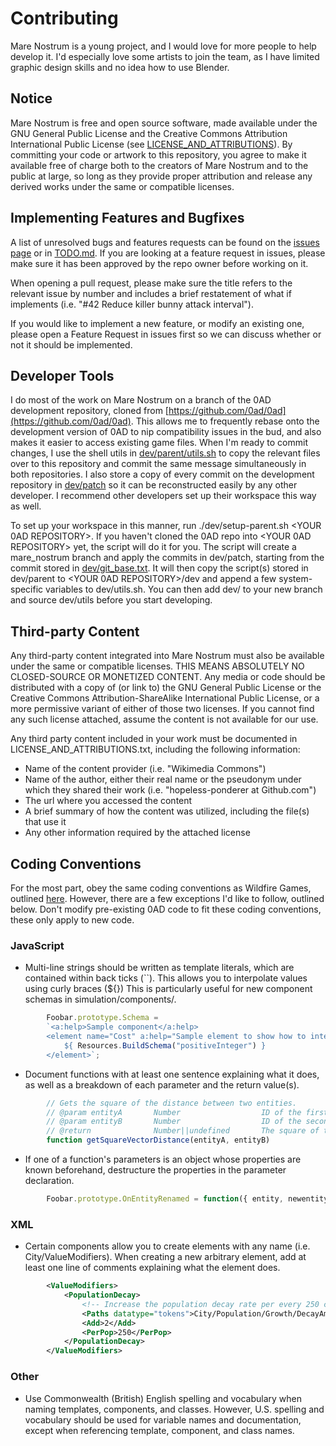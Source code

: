 # Contributing
Mare Nostrum is a young project, and I would love for more people to help develop it. I'd especially love some artists to join the team, as I have limited graphic design skills and no idea how to use Blender.

## Notice
Mare Nostrum is free and open source software, made available under the GNU General Public License and the Creative Commons Attribution International Public License (see [LICENSE\_AND\_ATTRIBUTIONS](./LICENSE_AND_ATTRIBUTIONS.txt)).
By committing your code or artwork to this repository, you agree to make it available free of charge both to the creators of Mare Nostrum and to the public at large, so long as they provide proper attribution and release any derived works under the same or compatible licenses.

## Implementing Features and Bugfixes
A list of unresolved bugs and features requests can be found on the [issues page](../../issues) or in [TODO.md](./TODO.md). If you are looking at a feature request in issues, please make sure it has been approved by the repo owner before working on it.

When opening a pull request, please make sure the title refers to the relevant issue by number and includes a brief restatement of what if implements (i.e. "#42 Reduce killer bunny attack interval").

If you would like to implement a new feature, or modify an existing one, please open a Feature Request in issues first so we can discuss whether or not it should be implemented.

## Developer Tools
I do most of the work on Mare Nostrum on a branch of the 0AD development repository, cloned from [https://github.com/0ad/0ad](https://github.com/0ad/0ad). This allows me to frequently rebase onto the development version of 0AD to nip compatibility issues in the bud, and also makes it easier to access existing game files. When I'm ready to commit changes, I use the shell utils in [dev/parent/utils.sh](./dev/parent/utils.sh) to copy the relevant files over to this repository and commit the same message simultaneously in both repositories. I also store a copy of every commit on the development repository in [dev/patch](./dev/patch) so it can be reconstructed easily by any other developer. I recommend other developers set up their workspace this way as well.

To set up your workspace in this manner, run ./dev/setup-parent.sh \<YOUR 0AD REPOSITORY\>. If you haven't cloned the 0AD repo into \<YOUR 0AD REPOSITORY\> yet, the script will do it for you. The script will create a mare\_nostrum branch and apply the commits in dev/patch, starting from the commit stored in [dev/git\_base.txt](./dev/git_base.txt). It will then copy the script(s) stored in dev/parent to \<YOUR 0AD REPOSITORY\>/dev and append a few system-specific variables to dev/utils.sh. You can then add dev/ to your new branch and source dev/utils before you start developing.

## Third-party Content
Any third-party content integrated into Mare Nostrum must also be available under the same or compatible licenses. THIS MEANS ABSOLUTELY NO CLOSED-SOURCE OR MONETIZED CONTENT.
Any media or code should be distributed with a copy of (or link to) the GNU General Public License or the Creative Commons Attribution-ShareAlike International Public License, or a more permissive variant of either of those two licenses. If you cannot find any such license attached, assume the content is not available for our use.

Any third party content included in your work must be documented in LICENSE\_AND\_ATTRIBUTIONS.txt, including the following information:

- Name of the content provider (i.e. "Wikimedia Commons")
- Name of the author, either their real name or the pseudonym under which they shared their work (i.e. "hopeless-ponderer at Github.com")
- The url where you accessed the content
- A brief summary of how the content was utilized, including the file(s) that use it
- Any other information required by the attached license

## Coding Conventions
For the most part, obey the same coding conventions as Wildfire Games, outlined [here](https://trac.wildfiregames.com/wiki/Coding_Conventions). However, there are a few exceptions I'd like to follow, outlined below. Don't modify pre-existing 0AD code to fit these coding conventions, these only apply to new code.

### JavaScript
- Multi-line strings should be written as template literals, which are contained within back ticks (``). This allows you to interpolate values using curly braces (${}) This is particularly useful for new component schemas in simulation/components/.
```javascript
		Foobar.prototype.Schema = 
		`<a:help>Sample component</a:help>
		<element name="Cost" a:help="Sample element to show how to interpolate resources into a multi-line string">
			${ Resources.BuildSchema("positiveInteger") }
		</element>`;
```
- Document functions with at least one sentence explaining what it does, as well as a breakdown of each parameter and the return value(s).
```javascript
		// Gets the square of the distance between two entities.
		// @param entityA		Number					ID of the first entity
		// @param entityB		Number					ID of the second entity
		// @return				Number||undefined		The square of the distance between the two entities, or undefined if the position of one or both entities cannot be determined.
		function getSquareVectorDistance(entityA, entityB)
```
- If one of a function's parameters is an object whose properties are known beforehand, destructure the properties in the parameter declaration.
```javascript
		Foobar.prototype.OnEntityRenamed = function({ entity, newentity })
```

### XML
- Certain components allow you to create elements with any name (i.e. City/ValueModifiers). When creating a new arbitrary element, add at least one line of comments explaining what the element does.
```xml
		<ValueModifiers>
			<PopulationDecay>
				<!-- Increase the population decay rate per every 250 citizens, to make it increasingly more difficult to grow the population. -->
				<Paths datatype="tokens">City/Population/Growth/DecayAmount</Paths>
				<Add>2</Add>
				<PerPop>250</PerPop>
			</PopulationDecay>
		</ValueModifiers>
```

### Other
- Use Commonwealth (British) English spelling and vocabulary when naming templates, components, and classes. However, U.S. spelling and vocabulary should be used for variable names and documentation, except when referencing template, component, and class names.
